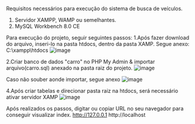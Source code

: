 Requisitos necessários para execução do sistema de busca de veículos. 
1. Servidor XAMPP, WAMP ou semelhantes.
2. MySQL Workbench 8.0 CE

Para execução do projeto, seguir seguintes passos:
1.Após fazer download do arquivo, inseri-lo na pasta htdocs, dentro da pasta XAMP. Segue anexo:
C:\xampp\htdocs
![image](https://github.com/Guilherme-Santt/SIST_BUSCA_PHP/assets/133061692/8501808f-d212-48a5-a5f9-21cb83a5cbca)

2.Criar banco de dados "carro" no PHP My Admin & importar arquivo(carro.sql) anexado na pasta raiz do projeto.
![image](https://github.com/Guilherme-Santt/SIST_BUSCA_PHP/assets/133061692/452d24fc-fae6-4dcd-8bad-b77332fd86ed)

Caso não souber aonde importar, segue anexo
![image](https://github.com/Guilherme-Santt/SIST_BUSCA_PHP/assets/133061692/d9c2dc79-7f5e-4252-88f7-3143c8ff4fe2)

4.Após criar tabelas e direcionar pasta raiz na htdocs, será necessário ativar servidor XAMP
![image](https://github.com/Guilherme-Santt/SIST_BUSCA_PHP/assets/133061692/f3580824-7b8f-432c-a835-1b4cc68b851f)

Após realizados os passos, digitar ou copiar URL no seu navegador para conseguir visualizar index. 
http://127.0.0.1
http://localhost
